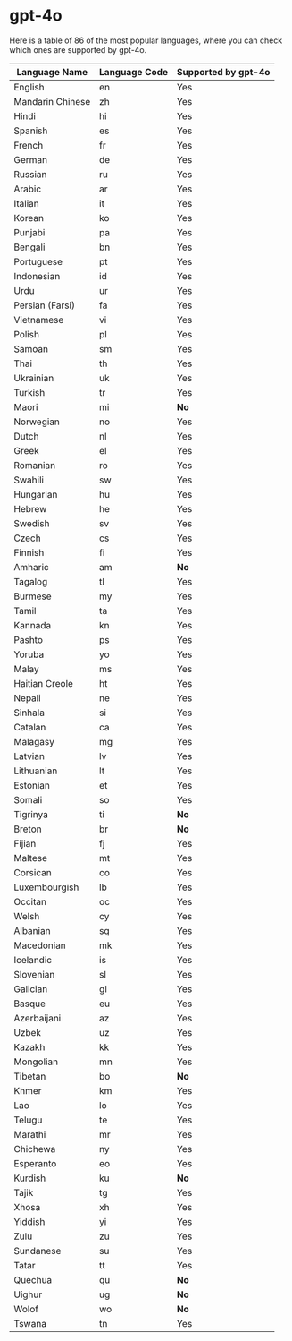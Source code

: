 # gpt-4o

Here is a table of 86 of the most popular languages, where you can check which ones are supported by gpt-4o.



| Language Name     | Language Code | Supported by gpt-4o |
|-------------------|---------------|---------------------|
| English           | en            | Yes                 |
| Mandarin Chinese  | zh            | Yes                 |
| Hindi             | hi            | Yes                 |
| Spanish           | es            | Yes                 |
| French            | fr            | Yes                 |
| German            | de            | Yes                 |
| Russian           | ru            | Yes                 |
| Arabic            | ar            | Yes                 |
| Italian           | it            | Yes                 |
| Korean            | ko            | Yes                 |
| Punjabi           | pa            | Yes                 |
| Bengali           | bn            | Yes                 |
| Portuguese        | pt            | Yes                 |
| Indonesian        | id            | Yes                 |
| Urdu              | ur            | Yes                 |
| Persian (Farsi)   | fa            | Yes                 |
| Vietnamese        | vi            | Yes                 |
| Polish            | pl            | Yes                 |
| Samoan            | sm            | Yes                 |
| Thai              | th            | Yes                 |
| Ukrainian         | uk            | Yes                 |
| Turkish           | tr            | Yes                 |
| Maori             | mi            | **No**              |
| Norwegian         | no            | Yes                 |
| Dutch             | nl            | Yes                 |
| Greek             | el            | Yes                 |
| Romanian          | ro            | Yes                 |
| Swahili           | sw            | Yes                 |
| Hungarian         | hu            | Yes                 |
| Hebrew            | he            | Yes                 |
| Swedish           | sv            | Yes                 |
| Czech             | cs            | Yes                 |
| Finnish           | fi            | Yes                 |
| Amharic           | am            | **No**              |
| Tagalog           | tl            | Yes                 |
| Burmese           | my            | Yes                 |
| Tamil             | ta            | Yes                 |
| Kannada           | kn            | Yes                 |
| Pashto            | ps            | Yes                 |
| Yoruba            | yo            | Yes                 |
| Malay             | ms            | Yes                 |
| Haitian Creole    | ht            | Yes                 |
| Nepali            | ne            | Yes                 |
| Sinhala           | si            | Yes                 |
| Catalan           | ca            | Yes                 |
| Malagasy          | mg            | Yes                 |
| Latvian           | lv            | Yes                 |
| Lithuanian        | lt            | Yes                 |
| Estonian          | et            | Yes                 |
| Somali            | so            | Yes                 |
| Tigrinya          | ti            | **No**              |
| Breton            | br            | **No**              |
| Fijian            | fj            | Yes                 |
| Maltese           | mt            | Yes                 |
| Corsican          | co            | Yes                 |
| Luxembourgish     | lb            | Yes                 |
| Occitan           | oc            | Yes                 |
| Welsh             | cy            | Yes                 |
| Albanian          | sq            | Yes                 |
| Macedonian        | mk            | Yes                 |
| Icelandic         | is            | Yes                 |
| Slovenian         | sl            | Yes                 |
| Galician          | gl            | Yes                 |
| Basque            | eu            | Yes                 |
| Azerbaijani       | az            | Yes                 |
| Uzbek             | uz            | Yes                 |
| Kazakh            | kk            | Yes                 |
| Mongolian         | mn            | Yes                 |
| Tibetan           | bo            | **No**              |
| Khmer             | km            | Yes                 |
| Lao               | lo            | Yes                 |
| Telugu            | te            | Yes                 |
| Marathi           | mr            | Yes                 |
| Chichewa          | ny            | Yes                 |
| Esperanto         | eo            | Yes                 |
| Kurdish           | ku            | **No**              |
| Tajik             | tg            | Yes                 |
| Xhosa             | xh            | Yes                 |
| Yiddish           | yi            | Yes                 |
| Zulu              | zu            | Yes                 |
| Sundanese         | su            | Yes                 |
| Tatar             | tt            | Yes                 |
| Quechua           | qu            | **No**              |
| Uighur            | ug            | **No**              |
| Wolof             | wo            | **No**              |
| Tswana            | tn            | Yes                 |
